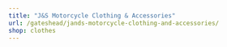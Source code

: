 ```yaml
---
title: "J&S Motorcycle Clothing & Accessories"
url: /gateshead/jands-motorcycle-clothing-and-accessories/
shop: clothes
---
```

